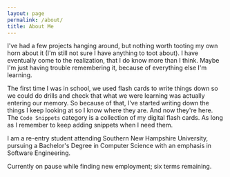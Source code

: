 ```yaml
---
layout: page
permalink: /about/
title: About Me
---
```

I've had a few projects hanging around, but nothing worth tooting my own horn
about it (I'm still not sure I have anything to toot about). I have eventually
come to the realization, that I do know more than I think. Maybe I'm just having
trouble remembering it, because of everything else I'm learning.

The first time I was in school, we used flash cards to write things down so we
could do drills and check that what we were learning was actually entering our
memory. So because of that, I've started writing down the things I keep looking
at so I know where they are. And now they're here. The `Code Snippets`
category is a collection of my digital flash cards. As long as I remember to
keep adding snippets when I need them.

I am a re-entry student attending Southern New Hampshire University, pursuing a
Bachelor's Degree in Computer Science with an emphasis in Software Engineering.

Currently on pause while finding new employment; six terms remaining.
